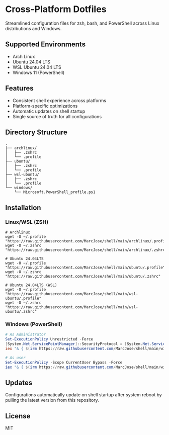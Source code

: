 # Cross-Platform Dotfiles

Streamlined configuration files for zsh, bash, and PowerShell across Linux distributions and Windows.

## Supported Environments

- Arch Linux
- Ubuntu 24.04 LTS
- WSL Ubuntu 24.04 LTS
- Windows 11 (PowerShell)

## Features

- Consistent shell experience across platforms
- Platform-specific optimizations
- Automatic updates on shell startup
- Single source of truth for all configurations

## Directory Structure

```shell
.
├── archlinux/
│   ├── .zshrc
│   └── .profile
├── ubuntu/
│   ├── .zshrc
│   └── .profile
├── wsl-ubuntu/
│   ├── .zshrc
│   └── .profile
└── windows/
    └── Microsoft.PowerShell_profile.ps1
```

## Installation

### Linux/WSL (ZSH)

```shell
# Archlinux
wget -O ~/.profile "https://raw.githubusercontent.com/MarcJose/shell/main/archlinux/.profile"
wget -O ~/.zshrc   "https://raw.githubusercontent.com/MarcJose/shell/main/archlinux/.zshrc"

# Ubuntu 24.04LTS
wget -O ~/.profile "https://raw.githubusercontent.com/MarcJose/shell/main/ubuntu/.profile"
wget -O ~/.zshrc   "https://raw.githubusercontent.com/MarcJose/shell/main/ubuntu/.zshrc"

# Ubuntu 24.04LTS (WSL)
wget -O ~/.profile "https://raw.githubusercontent.com/MarcJose/shell/main/wsl-ubuntu/.profile"
wget -O ~/.zshrc   "https://raw.githubusercontent.com/MarcJose/shell/main/wsl-ubuntu/.zshrc"
```

### Windows (PowerShell)

```powershell
# As Administrator
Set-ExecutionPolicy Unrestricted -Force
[System.Net.ServicePointManager]::SecurityProtocol = [System.Net.ServicePointManager]::SecurityProtocol -bor 3072
iex "& { $(irm https://raw.githubusercontent.com/MarcJose/shell/main/windows/install.ps1) } -CreateSymLink -Force -CreateLocalProfile"

# As user
Set-ExecutionPolicy -Scope CurrentUser Bypass -Force
iex "& { $(irm https://raw.githubusercontent.com/MarcJose/shell/main/windows/custom.ps1) } -Force"
```

## Updates

Configurations automatically update on shell startup after system reboot by pulling the latest version from this repository.

## License

MIT
